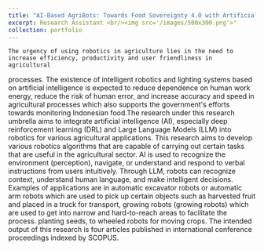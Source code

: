 ```yaml
---
title: "AI-Based AgriBots: Towards Food Sovereignty 4.0 with Artificial Intelligence-Based Robotics Systems"
excerpt: Research Assistant <br/><img src='/images/500x300.png'>"
collection: portfolio
---
```

    The urgency of using robotics in agriculture lies in the need to increase efficiency, productivity and user friendliness in agricultural
processes. The existence of intelligent robotics and lighting systems based on artificial intelligence is expected to reduce dependence on
human work energy, reduce the risk of human error, and increase accuracy and speed in agricultural processes which also supports the
government's efforts towards monitoring Indonesian food.The research under this research umbrella aims to integrate artificial intelligence
(AI), especially deep reinforcement learning (DRL) and Large Language Models (LLM) into robotics for various agricultural applications. This
research aims to develop various robotics algorithms that are capable of carrying out certain tasks that are useful in the agricultural sector.
AI is used to recognize the environment (perception), navigate, or understand and respond to verbal instructions from users intuitively.
Through LLM, robots can recognize context, understand human language, and make intelligent decisions. Examples of applications are in
automatic excavator robots or automatic arm robots which are used to pick up certain objects such as harvested fruit and placed in a truck
for transport, growing robots (growing robots) which are used to get into narrow and hard-to-reach areas to facilitate the process. planting
seeds, to wheeled robots for moving crops. The intended output of this research is four articles published in international conference
proceedings indexed by SCOPUS.